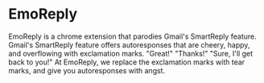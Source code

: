 # EmoReply

EmoReply is a chrome extension that parodies Gmail's SmartReply feature.  Gmail's SmartReply feature offers autoresponses that are cheery, happy, and overflowing with exclamation marks.  "Great!"  "Thanks!"  "Sure, I'll get back to you!"  At EmoReply, we replace the exclamation marks with tear marks, and give you autoresponses with angst.
